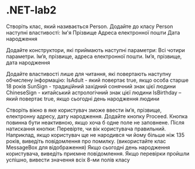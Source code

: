 # .NET-lab2
Створіть клас, який називається Person. Додайте до класу Person наступні властивості:
    Ім'я
    Прізвище
    Адреса електронної пошти
    Дата народження

Додайте конструктори, які приймають наступні параметри:
    Всі чотири параметри.
    Ім’я, прізвище, адреса електронної пошти.
    Ім’я, прізвище, дата народження

Додайте властивості лише для читання, які повертають наступну обчислену інформацію:
    IsAdult - який повертає true, якщо особа старше 18 років
    SunSign - традиційний західний сонячний знак цієї людини
    ChineseSign - китайський астрологічний знак цієї людини
    IsBirthday – який повертає true, якщо сьогодні день народження людини

Створіть вікно в яке користувач зможе ввести ім’я, прізвище, електронну адресу, дату народження.
Додайте кнопку Proceed. Кнопка повинна бути неактивною, якщо хоча б одне поле не заповнене. 
Після натискання кнопки:
    Перевірте, чи вік користувача правильний. 
      Наприклад, якщо користувач ще не народився чи йому більше ніж 135 років, виведіть повідомлення про помилку.
      (використайте клас MessageBox для відображення)
    Якщо сьогодні день народження користувача, виведіть приємне повідомлення.
Якщо перевірки пройшли успішно, вивести значення всіх 8-ми полів класу 
